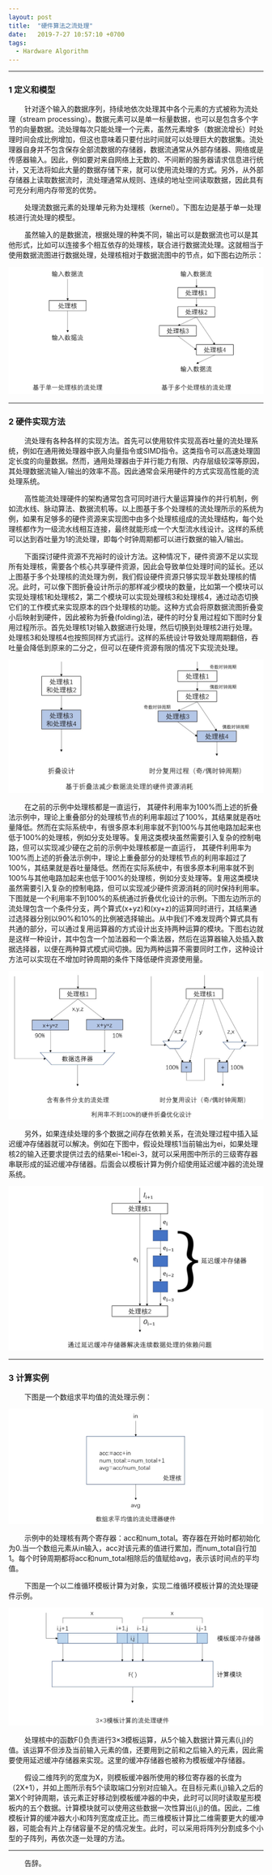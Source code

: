```yaml
---
layout: post
title:  "硬件算法之流处理"
date:   2019-7-27 10:57:10 +0700
tags:
  - Hardware Algorithm
---
```


-------
### 1 定义和模型

&#160; &#160; &#160; &#160; 针对逐个输入的数据序列，持续地依次处理其中各个元素的方式被称为流处理（stream processing）。数据元素可以是单一标量数据，也可以是包含多个字节的向量数据。流处理每次只能处理一个元素，虽然元素增多（数据流增长）时处理时间会成比例增加，但这也意味着只要付出时间就可以处理巨大的数据集。流处理器自身并不包含保存全部流数据的存储器，数据流通常从外部存储器、网络或是传感器输入。因此，例如要对来自网络上无数的、不间断的服务器请求信息进行统计，又无法将如此大量的数据存储下来，就可以使用流处理的方式。另外，从外部存储器上读取数据流时，流处理通常从规则、连续的地址空间读取数据，因此具有可充分利用内存带宽的优势。

&#160; &#160; &#160; &#160; 处理流数据元素的处理单元称为处理核（kernel）。下图左边是基于单一处理核进行流处理的模型。

&#160; &#160; &#160; &#160; 虽然输入的是数据流，根据处理的种类不同，输出可以是数据流也可以是其他形式，比如可以连接多个相互依存的处理核，联合进行数据流处理。这就相当于使用数据流图进行数据处理，处理核相对于数据流图中的节点，如下图右边所示：

![1](https://raw.githubusercontent.com/Verdvana/Verdvana.github.io/master/_posts/%E7%A1%AC%E4%BB%B6%E7%AE%97%E6%B3%95%E4%B9%8B%E6%B5%81%E5%A4%84%E7%90%86/1.jpg)

----

### 2 硬件实现方法

&#160; &#160; &#160; &#160; 流处理有各种各样的实现方法。首先可以使用软件实现高吞吐量的流处理系统，例如在通用微处理器中嵌入向量指令或SIMD指令。这类指令可以高速处理固定长度的向量数据。然而，通用处理器由于并行能力有限、内存层级较深等原因，其处理数据流输入/输出的效率不高。因此通常会采用硬件的方式实现高性能的流处理系统。

&#160; &#160; &#160; &#160; 高性能流处理硬件的架构通常包含可同时进行大量运算操作的并行机制，例如流水线、脉动算法、数据流机等。以上图基于多个处理核的流处理所示的系统为例，如果有足够多的硬件资源来实现图中由多个处理核组成的流处理结构，每个处理核都作为一级流水线相互连接，最终就能形成一个大型流水线设计。这样的系统可以达到吞吐量为1的流处理，即每个时钟周期都可以进行数据的输入/输出。

&#160; &#160; &#160; &#160; 下面探讨硬件资源不充裕时的设计方法。这种情况下，硬件资源不足以实现所有处理核，需要各个核心共享硬件资源，因此会导致单位处理时间的延长。还以上图基于多个处理核的流处理为例，我们假设硬件资源只够实现半数处理核的情况。此时，可以像下图折叠设计所示的那样减少模块的数量，比如第一个模块可以实现处理核1和处理核2，第二个模块可以实现处理核3和处理核4，通过动态切换它们的工作模式来实现原本的四个处理核的功能。这种方式会将原数据流图折叠变小后映射到硬件，因此被称为折叠(folding)法，硬件的时分复用过程如下图时分复用过程所示。首先处理核1对输入数据进行处理，然后切换到处理核2进行处理。处理核3和处理核4也按照同样方式运行。这样的系统设计导致处理周期翻倍，吞吐量会降低到原来的二分之，但可以在硬件资源有限的情况下实现流处理。

![2](https://raw.githubusercontent.com/Verdvana/Verdvana.github.io/master/_posts/%E7%A1%AC%E4%BB%B6%E7%AE%97%E6%B3%95%E4%B9%8B%E6%B5%81%E5%A4%84%E7%90%86/2.jpg)

&#160; &#160; &#160; &#160; 在之前的示例中处理核都是一直运行， 其硬件利用率为100%而上述的折叠法示例中，理论上重叠部分的处理核节点的利用率超过了100%，其结果就是吞吐量降低。然而在实际系统中，有很多原本利用率就不到100%与其他电路加起来也低于100%的处理核，例如分支处理等。复用这类模块虽然需要引入复杂的控制电路，但可以实现减少硬在之前的示例中处理核都是一直运行， 其硬件利用率为100%而上述的折叠法示例中，理论上重叠部分的处理核节点的利用率超过了100%，其结果就是吞吐量降低。然而在实际系统中，有很多原本利用率就不到100%与其他电路加起来也低于100%的处理核，例如分支处理等。复用这类模块虽然需要引入复杂的控制电路，但可以实现减少硬件资源消耗的同时保持利用率。下图就是一个利用率不到100%的系统通过折叠优化设计的示例。下图左边所示的流处理包含一个条件分支，两个算式(x+yz)和(xy+z)的运算同时进行，其结果通过选择器分别以90%和10%的比例被选择输出。从中我们不难发现两个算式具有共通的部分，可以通过复用运算器的方式设计出支持两种运算的模块。下图右边就是这样一种设计，其中包含一个加法器和一个乘法器，然后在运算器输入处插入数据选择器，以便在两种算式模式间切换。因为两种运算不需要同时工作，这种设计方法可以实现在不增加时钟周期的条件下降低硬件资源使用量。

![3](https://raw.githubusercontent.com/Verdvana/Verdvana.github.io/master/_posts/%E7%A1%AC%E4%BB%B6%E7%AE%97%E6%B3%95%E4%B9%8B%E6%B5%81%E5%A4%84%E7%90%86/3.jpg)

&#160; &#160; &#160; &#160; 另外，如果连续处理的多个数据之间存在依赖关系，在流处理过程中插入延迟缓冲存储器就可以解决。例如在下图中，假设处理核1当前输出为ei，如果处理核2的输入还要求提供过去的结果ei-1和ei-3，就可以采用图中所示的三级寄存器串联形成的延迟缓冲存储器。后面会以模板计算为例介绍使用延迟缓冲器的流处理系统。

![4](https://raw.githubusercontent.com/Verdvana/Verdvana.github.io/master/_posts/%E7%A1%AC%E4%BB%B6%E7%AE%97%E6%B3%95%E4%B9%8B%E6%B5%81%E5%A4%84%E7%90%86/4.jpg)

----

### 3 计算实例

&#160; &#160; &#160; &#160; 下图是一个数组求平均值的流处理示例：

![5](https://raw.githubusercontent.com/Verdvana/Verdvana.github.io/master/_posts/%E7%A1%AC%E4%BB%B6%E7%AE%97%E6%B3%95%E4%B9%8B%E6%B5%81%E5%A4%84%E7%90%86/5.jpg)

&#160; &#160; &#160; &#160; 示例中的处理核有两个寄存器：acc和num_total。寄存器在开始时都初始化为0.当一个数组元素从in输入，acc对该元素的值进行累加，而num_total自行加1。每个时钟周期都将acc和num_total相除后的值赋给avg，表示该时间点的平均值。

&#160; &#160; &#160; &#160; 下图是一个以二维循环模板计算为对象，实现二维循环模板计算的流处理硬件示例。

![6](https://raw.githubusercontent.com/Verdvana/Verdvana.github.io/master/_posts/%E7%A1%AC%E4%BB%B6%E7%AE%97%E6%B3%95%E4%B9%8B%E6%B5%81%E5%A4%84%E7%90%86/6.jpg)

&#160; &#160; &#160; &#160; 处理核中的函数F()负责进行3×3模板运算，从5个输入数据计算元素(i,j)的值。该运算不但涉及当前输入元素的值，还要用到之前和之后输入的元素，因此需要使用延迟缓冲存储器来实现。这里的缓冲存储器也被称为模板缓冲存储器。

&#160; &#160; &#160; &#160; 假设二维阵列的宽度为X，则模板缓冲器所使用的移位寄存器的长度为（2X+1），并如上图所示有5个读取端口分别对应输入。在目标元素(i,j)输入之后的第X个时钟周期，该元素正好移动到模板缓冲器的中央，此时可以同时读取星形模板内的五个数据。计算模块就可以使用这些数据一次性算出(i,j)的值。因此，二维模板计算的缓冲器大小和阵列宽度成正比。而三维模板计算比二维需要更大的缓冲器，可能会有片上存储容量不足的情况发生。此时，可以采用将阵列分割成多个小型的子阵列，再依次逐一处理的方法。


----
&#160; &#160; &#160; &#160; 告辞。

